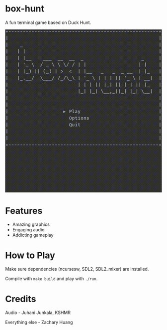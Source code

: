 # box-hunt
A fun terminal game based on Duck Hunt.

![box-hunt gif](box-hunt.gif)

# Features
- Amazing graphics
- Engaging audio
- Addicting gameplay

# How to Play
Make sure dependencies (ncursesw, SDL2, SDL2_mixer) are installed.

Compile with `make build` and play with `./run`.

# Credits
Audio - Juhani Junkala, KSHMR

Everything else - Zachary Huang
